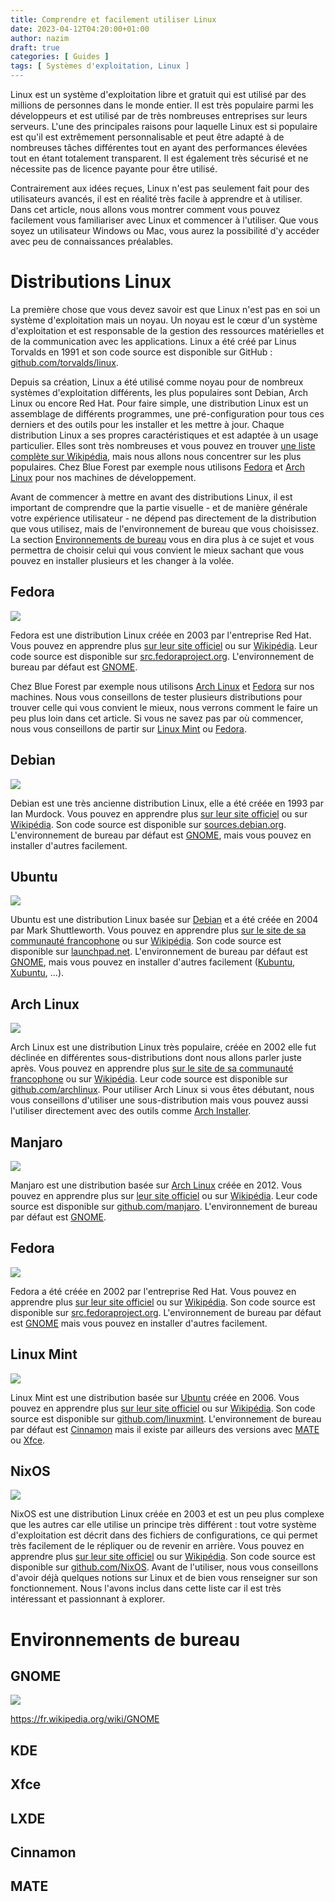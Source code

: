 ```yaml
---
title: Comprendre et facilement utiliser Linux
date: 2023-04-12T04:20:00+01:00
author: nazim
draft: true
categories: [ Guides ]
tags: [ Systèmes d'exploitation, Linux ]
---
```


Linux est un système d'exploitation libre et gratuit qui est utilisé par des millions de personnes dans le monde entier. Il est très populaire parmi les développeurs et est utilisé par de très nombreuses entreprises sur leurs serveurs. L'une des principales raisons pour laquelle Linux est si populaire est qu'il est extrêmement personnalisable et peut être adapté à de nombreuses tâches différentes tout en ayant des performances élevées tout en étant totalement transparent. Il est également très sécurisé et ne nécessite pas de licence payante pour être utilisé.

Contrairement aux idées reçues, Linux n'est pas seulement fait pour des utilisateurs avancés, il est en réalité très facile à apprendre et à utiliser. Dans cet article, nous allons vous montrer comment vous pouvez facilement vous familiariser avec Linux et commencer à l'utiliser. Que vous soyez un utilisateur Windows ou Mac, vous aurez la possibilité d'y accéder avec peu de connaissances préalables.



# Distributions Linux

La première chose que vous devez savoir est que Linux n'est pas en soi un système d'exploitation mais un noyau. Un noyau est le cœur d'un système d'exploitation et est responsable de la gestion des ressources matérielles et de la communication avec les applications. Linux a été créé par Linus Torvalds en 1991 et son code source est disponible sur GitHub : [github.com/torvalds/linux](https://github.com/torvalds/linux).

Depuis sa création, Linux a été utilisé comme noyau pour de nombreux systèmes d'exploitation différents, les plus populaires sont Debian, Arch Linux ou encore Red Hat. Pour faire simple, une distribution Linux est un assemblage de différents programmes, une pré-configuration pour tous ces derniers et des outils pour les installer et les mettre à jour. Chaque distribution Linux a ses propres caractéristiques et est adaptée à un usage particulier. Elles sont très nombreuses et vous pouvez en trouver [une liste complète sur Wikipédia](https://fr.wikipedia.org/wiki/Liste_des_distributions_GNU/Linux), mais nous allons nous concentrer sur les plus populaires. Chez Blue Forest par exemple nous utilisons [Fedora](#fedora) et [Arch Linux](#arch-linux) pour nos machines de développement.

Avant de commencer à mettre en avant des distributions Linux, il est important de comprendre que la partie visuelle - et de manière générale votre expérience utilisateur - ne dépend pas directement de la distribution que vous utilisez, mais de l'environnement de bureau que vous choisissez. La section [Environnements de bureau](#environnements-de-bureau) vous en dira plus à ce sujet et vous permettra de choisir celui qui vous convient le mieux sachant que vous pouvez en installer plusieurs et les changer à la volée.


## Fedora

![](https://upload.wikimedia.org/wikipedia/commons/8/8f/Fedora_logo_%282021%29.svg?download)

Fedora est une distribution Linux créée en 2003 par  l'entreprise Red Hat. Vous pouvez en apprendre plus [sur leur site officiel](https://fedoraproject.org/fr/) ou sur [Wikipédia](https://fr.wikipedia.org/wiki/Fedora_Linux). Leur code source est disponible sur [src.fedoraproject.org](https://src.fedoraproject.org/). L'environnement de bureau par défaut est [GNOME](#gnome).

Chez Blue Forest par exemple nous utilisons [Arch Linux](#arch-linux) et [Fedora](#fedora) sur nos machines. Nous vous conseillons de tester plusieurs distributions pour trouver celle qui vous convient le mieux, nous verrons comment le faire un peu plus loin dans cet article. Si vous ne savez pas par où commencer, nous vous conseillons de partir sur [Linux Mint](#linux-mint) ou [Fedora](#fedora).


## Debian

![](https://upload.wikimedia.org/wikipedia/commons/4/4a/Debian-OpenLogo.svg?download)

Debian est une très ancienne distribution Linux, elle a été créée en 1993 par Ian Murdock. Vous pouvez en apprendre plus [sur leur site officiel](https://www.debian.org/intro/why_debian) ou sur [Wikipédia](https://fr.wikipedia.org/wiki/Debian). Son code source est disponible sur [sources.debian.org](https://sources.debian.org/). L'environnement de bureau par défaut est [GNOME](#gnome), mais vous pouvez en installer d'autres facilement.



## Ubuntu

![](https://upload.wikimedia.org/wikipedia/commons/9/9d/Ubuntu_logo.svg?download)

Ubuntu est une distribution Linux basée sur [Debian](#debian) et a été créée en 2004 par Mark Shuttleworth. Vous pouvez en apprendre plus [sur le site de sa communauté francophone](https://www.ubuntu-fr.org/) ou sur [Wikipédia](https://fr.wikipedia.org/wiki/Ubuntu_(syst%C3%A8me_d%27exploitation)). Son code source est disponible sur [launchpad.net](https://launchpad.net/ubuntu). L'environnement de bureau par défaut est [GNOME](#gnome), mais vous pouvez en installer d'autres facilement ([Kubuntu](https://doc.ubuntu-fr.org/kubuntu), [Xubuntu](https://doc.ubuntu-fr.org/xubuntu), ...).


## Arch Linux

![](https://upload.wikimedia.org/wikipedia/commons/e/e8/Archlinux-logo-standard-version.png?download)

Arch Linux est une distribution Linux très populaire, créée en 2002 elle fut déclinée en différentes sous-distributions dont nous allons parler juste après. Vous pouvez en apprendre plus [sur le site de sa communauté francophone](https://archlinux.fr/) ou sur [Wikipédia](https://fr.wikipedia.org/wiki/Arch_Linux). Leur code source est disponible sur [github.com/archlinux](https://github.com/archlinux). Pour utiliser Arch Linux si vous êtes débutant, nous vous conseillons d'utiliser une sous-distribution mais vous pouvez aussi l'utiliser directement avec des outils comme [Arch Installer](https://github.com/archlinux/archinstall).


## Manjaro

![](https://upload.wikimedia.org/wikipedia/commons/8/85/Manjaro_logo_text.svg?download)

Manjaro est une distribution basée sur [Arch Linux](#arch-linux) créée en 2012. Vous pouvez en apprendre plus sur [leur site officiel](https://manjaro.org/) ou sur [Wikipédia](https://fr.wikipedia.org/wiki/Manjaro_Linux). Leur code source est disponible sur [github.com/manjaro](https://github.com/manjaro). L'environnement de bureau par défaut est [GNOME](#gnome).


## Fedora

![](https://upload.wikimedia.org/wikipedia/commons/8/8f/Fedora_logo_%282021%29.svg?download)

Fedora a été créée en 2002 par l'entreprise Red Hat. Vous pouvez en apprendre plus [sur leur site officiel](https://fedoraproject.org/fr/) ou sur [Wikipédia](https://fr.wikipedia.org/wiki/Fedora_Linux). Son code source est disponible sur [src.fedoraproject.org](https://src.fedoraproject.org/). L'environnement de bureau par défaut est [GNOME](#gnome) mais vous pouvez en installer d'autres facilement.


## Linux Mint

![](https://upload.wikimedia.org/wikipedia/commons/4/45/The_Linux_Mint_Logo.svg?download)

Linux Mint est une distribution basée sur [Ubuntu](#ubuntu) créée en 2006. Vous pouvez en apprendre plus [sur leur site officiel](https://linuxmint.com/) ou sur [Wikipédia](https://fr.wikipedia.org/wiki/Linux_Mint). Son code source est disponible sur [github.com/linuxmint](https://github.com/linuxmint). L'environnement de bureau par défaut est [Cinnamon](#cinnamon) mais il existe par ailleurs des versions avec [MATE](#mate) ou [Xfce](#xfce).


## NixOS

![](https://upload.wikimedia.org/wikipedia/commons/c/c4/NixOS_logo.svg?download)

NixOS est une distribution Linux créée en 2003 et est un peu plus complexe que les autres car elle utilise un principe très différent : tout votre système d'exploitation est décrit dans des fichiers de configurations, ce qui permet très facilement de le répliquer ou de revenir en arrière. Vous pouvez en apprendre plus [sur leur site officiel](https://nixos.org/) ou sur [Wikipédia](https://fr.wikipedia.org/wiki/NixOS). Son code source est disponible sur [github.com/NixOS](https://github.com/NixOS). Avant de l'utiliser, nous vous conseillons d'avoir déjà quelques notions sur Linux et de bien vous renseigner sur son fonctionnement. Nous l'avons inclus dans cette liste car il est très intéressant et passionnant à explorer.



# Environnements de bureau

## GNOME

![](https://upload.wikimedia.org/wikipedia/commons/0/06/Gnome-40-shell.png?download)

https://fr.wikipedia.org/wiki/GNOME

## KDE

## Xfce

## LXDE

## Cinnamon

## MATE
